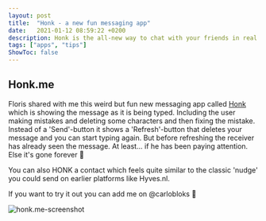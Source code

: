```yaml
---
layout: post
title:  "Honk - a new fun messaging app"
date:   2021-01-12 08:59:22 +0200
description: Honk is the all-new way to chat with your friends in real time, with messages shown live as you type... 
tags: ["apps", "tips"]
ShowToc: false
---
```

## Honk.me

Floris shared with me this weird but fun new messaging app called [Honk](https://honk.me) which is showing the message as it is being typed. Including the user making mistakes and deleting some characters and then fixing the mistake. Instead of a 'Send'-button it shows a 'Refresh'-button that deletes your message and you can start typing again. But before refreshing the receiver has already seen the message. At least... if he has been paying attention. Else it's gone forever 💨

You can also HONK a contact which feels quite similar to the classic 'nudge' you could send on earlier platforms like Hyves.nl.

If you want to try it out you can add me on @carlobloks 🔄

![honk.me-screenshot](/images/honk.PNG)
